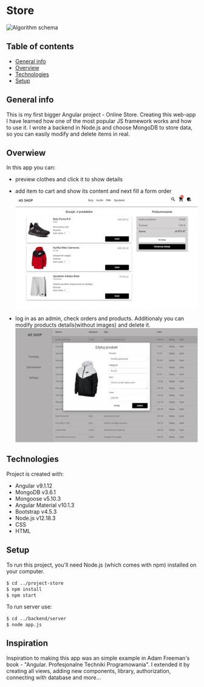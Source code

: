 # Store 
![Algorithm schema](./src/assets/screens_github/jackets.jpg.jpg)
## Table of contents
* [General info](#general-info)
* [Overview](#overwiev)
* [Technologies](#technologies)
* [Setup](#setup)

## General info
This is my first bigger Angular project - Online Store. Creating this web-app I have learned how one of the most popular JS framework works and how to use it. I wrote a backend in Node.js and choose MongoDB to store data, so you can easily modify and delete items in real.

## Overwiew
In this app you can:
* preview clothes and click it to show details


* add item to cart and show its content and next fill a form order
![Algorithm schema](./src/assets/screens_github/summary.jpg)
* log in as an admin, check orders and products. Additionaly you can modify products details(without images) and delete it.
![Algorithm schema](./src/assets/screens_github/edit.jpg)

## Technologies
Project is created with:
* Angular v9.1.12
* MongoDB v3.6.1
* Mongoose v5.10.3
* Angular Material v10.1.3
* Bootstrap v4.5.3
* Node.js v12.18.3
* CSS
* HTML

## Setup
To run this project, you'll need Node.js (which comes with npm) installed on your computer. 
```
$ cd ../project-store
$ npm install
$ npm start
```

To run server use:
```
$ cd ../backend/server
$ node app.js
```

## Inspiration
Inspiration to making this app was an simple example in Adam Freeman's book - "Angular. Profesjonalne Techniki Programowania". I extended it by creating all views, adding new components, library, authorization, connecting with database and more...

